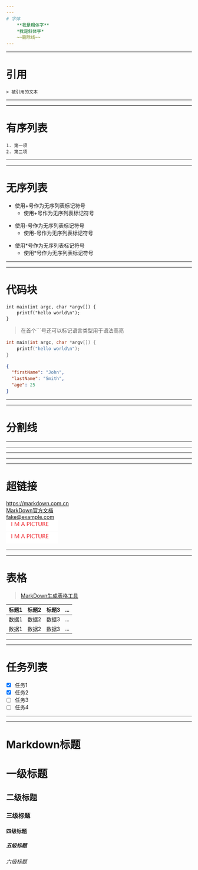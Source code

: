 ```yaml
---
---
# 字体
    **我是粗体字**  
    *我是斜体字*  
    ~~删除线~~
---
```

---
# 引用
    > 被引用的文本
---
---
# 有序列表
    1. 第一项
    2. 第二项
---
---
# 无序列表
+ 使用+号作为无序列表标记符号
  + 使用+号作为无序列表标记符号
- 使用-号作为无序列表标记符号  
  - 使用-号作为无序列表标记符号  
* 使用*号作为无序列表标记符号  
  * 使用*号作为无序列表标记符号  
---
---
# 代码块
```
int main(int argc, char *argv[]) {
    printf("hello world\n");
}
```
> 在首个\```号还可以标记语言类型用于语法高亮
```c++
int main(int argc, char *argv[]) {
    printf("hello world\n");
}
```
```json
{
  "firstName": "John",
  "lastName": "Smith",
  "age": 25
}
```

---
---
# 分割线
***
---
___
---
---
# 超链接  
<https://markdown.com.cn>  
[MarkDown官方文档](https://markdown.com.cn)  
<fake@example.com>  
![本地图片](pics/picture_demo.bmp "picture demo")  
![网络图片](https://raw.githubusercontent.com/lcj435543665/MarkDownView/main/pics/picture_demo.bmp "picture demo")

---
---
# 表格
  > [MarkDown生成表格工具](https://www.tablesgenerator.com/markdown_tables)

  |标题1|标题2|标题3|...|
  |---|---|---|---|
  |数据1|数据2|数据3|...|
  |数据1|数据2|数据3|...|
---
---
# 任务列表
 - [x] 任务1
 - [x] 任务2
 - [ ] 任务3
 - [ ] 任务4
---
---
# Markdown标题
# 一级标题
## 二级标题
### 三级标题
#### 四级标题
##### 五级标题
###### 六级标题